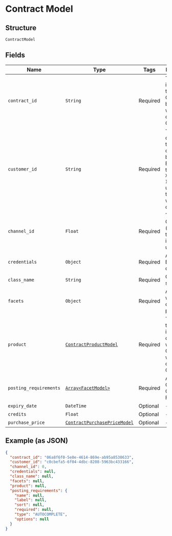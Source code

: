 
# Contract Model

## Structure

`ContractModel`

## Fields

| Name | Type | Tags | Description |
|  --- | --- | --- | --- |
| `contract_id` | `String` | Required | The identifier of the Contract. To be used when creating a Campaign |
| `customer_id` | `String` | Required | The customer_id this contract belongs to. Based on the original `X-Customer-Id` header used when the contract was created. |
| `channel_id` | `Float` | Required | The Channel (job board) the contract is to be used for |
| `credentials` | `Object` | Required | AES Encrypted credentials |
| `class_name` | `String` | Required | Channel slug |
| `facets` | `Object` | Required | An object with contract parameters |
| `product` | [`ContractProductModel`](../../doc/models/contract-product-model.md) | Required | The Product to be used in combination with the Contract when ordering a Campaign. |
| `posting_requirements` | [`Array<FacetModel>`](../../doc/models/facet-model.md) | Required | A list of the Contract Channel's Facets |
| `expiry_date` | `DateTime` | Optional | - |
| `credits` | `Float` | Optional | - |
| `purchase_price` | [`ContractPurchasePriceModel`](../../doc/models/contract-purchase-price-model.md) | Optional | - |

## Example (as JSON)

```json
{
  "contract_id": "06a8f6f0-5e0e-4614-869e-ab95a8530633",
  "customer_id": "c0cbefa5-6f04-4dbc-8208-5963bc433166",
  "channel_id": 0,
  "credentials": null,
  "class_name": null,
  "facets": null,
  "product": null,
  "posting_requirements": {
    "name": null,
    "label": null,
    "sort": null,
    "required": null,
    "type": "AUTOCOMPLETE",
    "options": null
  }
}
```

